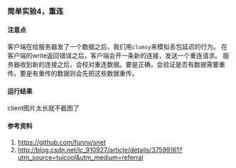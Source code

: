 ### 简单实验4，重连

#### 注意点
客户端在给服务器发了一个数据之后，我们用`clumsy`来模拟丢包延迟的行为。
在客户端的write返回错误之后，客户端会开一条新的连接，发送一个重连请求。
服务器收到新的连接之后，会校对重连数据。要是正确，会验证是否有数据需要重传。要是有重传的数据则会先把这些数据重传。

#### 运行结果
client图片太长就不截图了

#### 参考资料
1. https://github.com/funny/snet
2. http://blog.csdn.net/lc_910927/article/details/37599161?utm_source=tuicool&utm_medium=referral